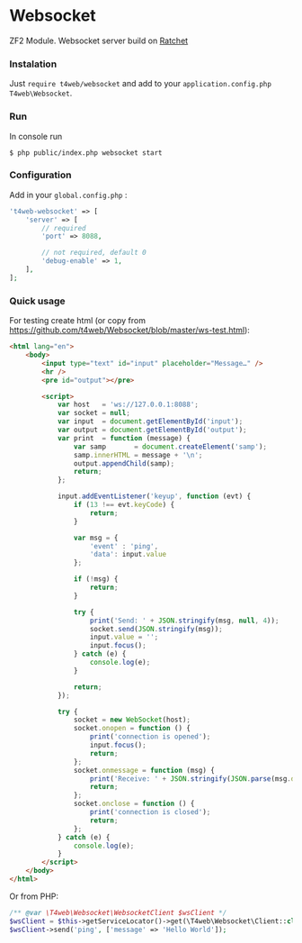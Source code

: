 # Websocket
ZF2 Module. Websocket server build on [Ratchet](https://github.com/ratchetphp/Ratchet)

### Instalation

Just `require t4web/websocket` and add to your `application.config.php` `T4web\Websocket`.

### Run

In console run
```shell
$ php public/index.php websocket start
```

### Configuration

Add in your `global.config.php` :
```php
't4web-websocket' => [
    'server' => [
        // required
        'port' => 8088,

        // not required, default 0
        'debug-enable' => 1,
    ],
];
```

### Quick usage

For testing create html (or copy from https://github.com/t4web/Websocket/blob/master/ws-test.html):
```html
<html lang="en">
    <body>
        <input type="text" id="input" placeholder="Message…" />
        <hr />
        <pre id="output"></pre>

        <script>
            var host   = 'ws://127.0.0.1:8088';
            var socket = null;
            var input  = document.getElementById('input');
            var output = document.getElementById('output');
            var print  = function (message) {
                var samp       = document.createElement('samp');
                samp.innerHTML = message + '\n';
                output.appendChild(samp);
                return;
            };

            input.addEventListener('keyup', function (evt) {
                if (13 !== evt.keyCode) {
                    return;
                }

                var msg = {
                    'event' : 'ping',
                    'data': input.value
                };

                if (!msg) {
                    return;
                }

                try {
                    print('Send: ' + JSON.stringify(msg, null, 4));
                    socket.send(JSON.stringify(msg));
                    input.value = '';
                    input.focus();
                } catch (e) {
                    console.log(e);
                }

                return;
            });

            try {
                socket = new WebSocket(host);
                socket.onopen = function () {
                    print('connection is opened');
                    input.focus();
                    return;
                };
                socket.onmessage = function (msg) {
                    print('Receive: ' + JSON.stringify(JSON.parse(msg.data), null, 4));
                    return;
                };
                socket.onclose = function () {
                    print('connection is closed');
                    return;
                };
            } catch (e) {
                console.log(e);
            }
        </script>
    </body>
</html>
```

Or from PHP:
```php
/** @var \T4web\Websocket\WebsocketClient $wsClient */
$wsClient = $this->getServiceLocator()->get(\T4web\Websocket\Client::class);
$wsClient->send('ping', ['message' => 'Hello World']);
```